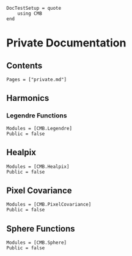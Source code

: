 ```@meta
DocTestSetup = quote
    using CMB
end
```

# Private Documentation

## Contents
```@contents
Pages = ["private.md"]
```

## Harmonics
### Legendre Functions
```@autodocs
Modules = [CMB.Legendre]
Public = false
```

## Healpix
```@autodocs
Modules = [CMB.Healpix]
Public = false
```

## Pixel Covariance
```@autodocs
Modules = [CMB.PixelCovariance]
Public = false
```

## Sphere Functions
```@autodocs
Modules = [CMB.Sphere]
Public = false
```
